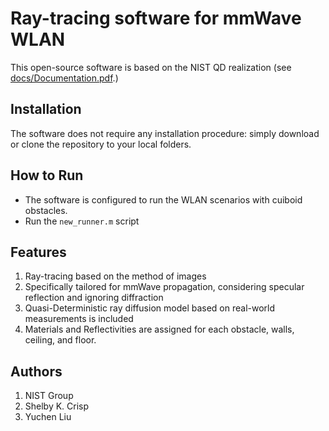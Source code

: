 # Ray-tracing software for mmWave WLAN

This open-source software is based on the NIST QD realization (see [docs/Documentation.pdf](docs/Documentation.pdf).)

## Installation
The software does not require any installation procedure: simply download or clone the repository to your local folders.

## How to Run
* The software is configured to run the WLAN scenarios with cuiboid obstacles.
* Run the `new_runner.m` script


## Features
1. Ray-tracing based on the method of images
1. Specifically tailored for mmWave propagation, considering specular reflection and ignoring diffraction
1. Quasi-Deterministic ray diffusion model based on real-world measurements is included
1. Materials and Reflectivities are assigned for each obstacle, walls, ceiling, and floor.


## Authors
1. NIST Group
1. Shelby K. Crisp
1. Yuchen Liu

